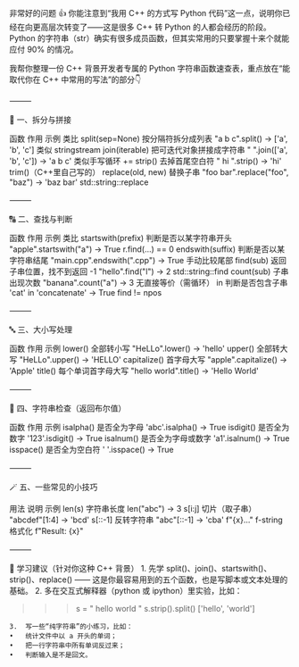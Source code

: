 非常好的问题 👍
你能注意到“我用 C++ 的方式写 Python 代码”这一点，说明你已经在向更高层次转变了——这是很多 C++ 转 Python 的人都会经历的阶段。
Python 的字符串（str）确实有很多成员函数，但其实常用的只要掌握十来个就能应付 90% 的情况。

我帮你整理一份 C++ 背景开发者专属的 Python 字符串函数速查表，重点放在“能取代你在 C++ 中常用的写法”的部分👇

⸻

🧩 一、拆分与拼接

函数	作用	示例	类比
split(sep=None)	按分隔符拆分成列表	"a b c".split() → ['a', 'b', 'c']	类似 stringstream
join(iterable)	把可迭代对象拼接成字符串	" ".join(['a', 'b', 'c']) → 'a b c'	类似手写循环 +=
strip()	去掉首尾空白符	"  hi  ".strip() → 'hi'	trim()（C++里自己写的）
replace(old, new)	替换子串	"foo bar".replace("foo", "baz") → 'baz bar'	std::string::replace


⸻

🔠 二、查找与判断

函数	作用	示例	类比
startswith(prefix)	判断是否以某字符串开头	"apple".startswith("a") → True	r.find(...) == 0
endswith(suffix)	判断是否以某字符串结尾	"main.cpp".endswith(".cpp") → True	手动比较尾部
find(sub)	返回子串位置，找不到返回 -1	"hello".find("l") → 2	std::string::find
count(sub)	子串出现次数	"banana".count("a") → 3	无直接等价（需循环）
in	判断是否包含子串	'cat' in 'concatenate' → True	find != npos


⸻

🔤 三、大小写处理

函数	作用	示例
lower()	全部转小写	"HeLLo".lower() → 'hello'
upper()	全部转大写	"HeLLo".upper() → 'HELLO'
capitalize()	首字母大写	"apple".capitalize() → 'Apple'
title()	每个单词首字母大写	"hello world".title() → 'Hello World'


⸻

🔧 四、字符串检查（返回布尔值）

函数	作用	示例
isalpha()	是否全为字母	'abc'.isalpha() → True
isdigit()	是否全为数字	'123'.isdigit() → True
isalnum()	是否全为字母或数字	'a1'.isalnum() → True
isspace()	是否全为空白符	'  '.isspace() → True


⸻

🪄 五、一些常见的小技巧

用法	说明	示例
len(s)	字符串长度	len("abc") → 3
s[i:j]	切片（取子串）	"abcdef"[1:4] → 'bcd'
s[::-1]	反转字符串	"abc"[::-1] → 'cba'
f"{x}..."	f-string 格式化	f"Result: {x}"


⸻

🧠 学习建议（针对你这种 C++ 背景）
	1.	先学 split()、join()、startswith()、strip()、replace()
—— 这是你最容易用到的五个函数，也是写脚本或文本处理的基础。
	2.	多在交互式解释器（python 或 ipython）里实验，比如：

>>> s = "  hello world  "
>>> s.strip().split()
['hello', 'world']


	3.	写一些“纯字符串”的小练习，比如：
	•	统计文件中以 a 开头的单词；
	•	把一行字符串中所有单词反过来；
	•	判断输入是不是回文。

